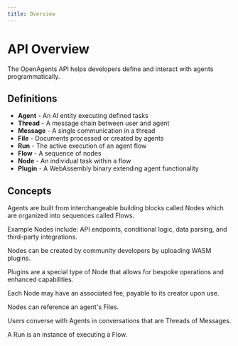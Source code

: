 ```yaml
---
title: Overview
---
```


# API Overview

The OpenAgents API helps developers define and interact with agents programmatically.

## Definitions

* **Agent** - An AI entity executing defined tasks
* **Thread** - A message chain between user and agent
* **Message** - A single communication in a thread
* **File** - Documents processed or created by agents
* **Run** - The active execution of an agent flow
* **Flow** - A sequence of nodes
* **Node** - An individual task within a flow
* **Plugin** - A WebAssembly binary extending agent functionality

## Concepts

Agents are built from interchangeable building blocks called Nodes which are organized into sequences called Flows.

Example Nodes include: API endpoints, conditional logic, data parsing, and third-party integrations.

Nodes can be created by community developers by uploading WASM plugins.

Plugins are a special type of Node that allows for bespoke operations and enhanced capabilities.

Each Node may have an associated fee, payable to its creator upon use.

Nodes can reference an agent's Files.

Users converse with Agents in conversations that are Threads of Messages.

A Run is an instance of executing a Flow.
